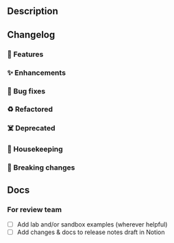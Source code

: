 ## Description
<!-- 
Add info about why this PR exists and the decisions that went into it.
This info is meant for the reviewer of this PR.
 
You may keep it short or omit it if it's a simple PR. Please add more
context and a summary of changes if it's a more complex PR. 

Make sure to point your PR to the relevant develop branches, e.g.
`develop-patch`, `develop-minor` or `v6/develop`.

How to contribute: https://contribute.getkirby.com
-->


## Changelog 
<!--
Add relevant release notes. Keep the target audience (Kirby user) in mind.
Reference issues from the `kirby` repo  or ideas from `feedback.getkirby.com`.
-->

### 🎉 Features
<!-- 
e.g. New feature X which helps users to …
-->

### ✨ Enhancements
<!-- 
e.g. Improve a11y of feature X
-->

### 🐛 Bug fixes
<!-- 
e.g. Fix broken feature X. See issue #123
-->

### ♻️ Refactored
<!-- 
e.g. Rename method X to method Y.
-->

### ☠️ Deprecated
<!-- 
e.g. Deprecate method X. Use method Y instead.
-->

### 🧹 Housekeeping
<!-- 
e.g. Update JS dependencies
-->

### 🚨 Breaking changes
<!-- 
e.g. Method X has been removed
-->


## Docs
<!--
Add any notes that help to document the feature/changes. Doesn't need
to be your best writing, just a few words and/or code snippets.
If applicable, add links to existing docs pages where the docs can be placed.
-->


### For review team
<!--
We will take care of the following before merging the PR.
-->

- [ ] Add lab and/or sandbox examples (wherever helpful)
- [ ] Add changes & docs to release notes draft in Notion